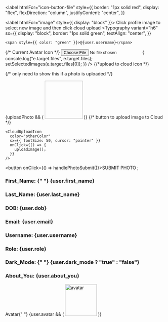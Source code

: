 <label
  htmlFor="icon-button-file"
  style={{
    border: "1px solid red",
    display: "flex",
    flexDirection: "column",
    justifyContent: "center",
  }}
>
  <label htmlFor="image" style={{ display: "block" }}>
    Click profile image to select new image and then click cloud upload
  </label>
  <Typography
    variant="h6"
    sx={{
      display: "block",
      border: "1px solid green",
      textAlign: "center",
    }}
  >
    <span style={{ color: "green" }}>@{user.username}</span>
  </Typography>
  {/* Current Avatar Icon */}
  <Input
    accept="image/*"
    id="icon-button-file"
    type="file"
    sx={{ color: "red" }}
    name="avatar"
    onChange={(e) => {
      console.log("e.target.files", e.target.files);
      setSelectedImages(e.target.files[0]);
    }}
  />
  {/*upload to cloud icon */}
  <IconButton color="primary" aria-label="upload picture" component="span">
    <Avatar
      src={user.avatar}
      // src="https://i.pravatar.cc/300"
      sx={{ border: "1px solid red", margin: "0 auto" }}
    />
  </IconButton>

  {/* only need to show this if a photo is uploaded */}

  <div
    style={{
      border: "1px solid green",
      display: "flex",
      justifyContent: "center",
    }}
  >
    {uploadPhoto && (
      <Image
        cloudName="dcvh93esc"
        publicId={`${uploadPhoto}`}
        height="120px"
        width="120px"
      />
    )}
    {/* button to upload image to Cloud */}

    <CloudUploadIcon
      color="otherColor"
      sx={{ fontSize: 50, cursor: "pointer" }}
      onClick={() => {
        uploadImage();
      }}
    />
  </div>

  <button onClick={() => handlePhotoSubmit()}>SUBMIT PHOTO</button>
</label>;

<div style={{ color: "white", padding: "15px" }}>
            <h3>
              First_Name:
              <span style={{ color: "orange",fontSize: "15px" }}>
                {" "}
                {user.first_name}
              </span>
            </h3>
            <h3>
              Last_Name:
              <span style={{ color: "orange" , fontSize: "15px"}}> {user.last_name}</span>
            </h3>
            <h3>
              DOB: <span style={{ color: "orange" , fontSize: "15px"}}>{user.dob}</span>
            </h3>
            <h3>
              Email: <span style={{ color: "orange" , fontSize: "15px"}}>{user.email}</span>
            </h3>
            <h3>
              Username:<span style={{ color: "orange" , fontSize: "15px"}}> {user.username}</span>
            </h3>
            <h3>
              Role: <span style={{ color: "orange" , fontSize: "15px"}}>{user.role}</span>
            </h3>
            <h3>
              Dark_Mode:
              <span style={{ color: "orange" , fontSize: "15px"}}>
                {" "}
                {user.dark_mode ? "true" : "false"}
              </span>
            </h3>
            <h3>
              About_You:
              <span style={{ color: "orange" , fontSize: "15px"}}> {user.about_you}</span>
            </h3>
            Avatar{" "}
            {user.avatar && (
              <img src={user.avatar} alt="avatar" height="100px" />
            )}
          </div>